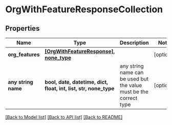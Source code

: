 # OrgWithFeatureResponseCollection


## Properties
Name | Type | Description | Notes
------------ | ------------- | ------------- | -------------
**org_features** | [**[OrgWithFeatureResponse], none_type**](OrgWithFeatureResponse.md) |  | [optional] 
**any string name** | **bool, date, datetime, dict, float, int, list, str, none_type** | any string name can be used but the value must be the correct type | [optional]

[[Back to Model list]](../README.md#documentation-for-models) [[Back to API list]](../README.md#documentation-for-api-endpoints) [[Back to README]](../README.md)


